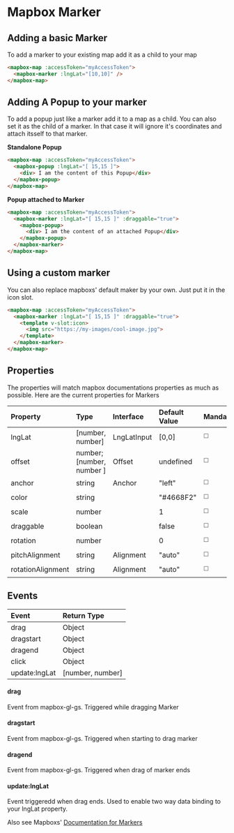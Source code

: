 # Mapbox Marker

## Adding a basic Marker

To add a marker to your existing map add it as a child to your map
```html
<mapbox-map :accessToken="myAccessToken">
  <mapbox-marker :lngLat="[10,10]" />
</mapbox-map>
```

## Adding A Popup to your marker
To add a popup just like a marker add it to a map as a child. You can also set it as the child of a marker. In that case it will ignore it's coordinates and attach itsself to that marker.

**Standalone Popup**
```html
<mapbox-map :accessToken="myAccessToken">
  <mapbox-popup :lngLat="[ 15,15 ]">
    <div> I am the content of this Popup</div>
  </mapbox-popup>
</mapbox-map>
```

**Popup attached to Marker**
```html
<mapbox-map :accessToken="myAccessToken">
  <mapbox-marker :lngLat="[ 15,15 ]" :draggable="true">
    <mapbox-popup>
      <div> I am the content of an attached Popup</div>
    </mapbox-popup>
  </mapbox-marker>
</mapbox-map>
```

## Using a custom marker
You can also replace mapboxs' default maker by your own. Just put it in the icon slot.
```html
<mapbox-map :accessToken="myAccessToken">
  <mapbox-marker :lngLat="[ 15,15 ]" :draggable="true">
    <template v-slot:icon>
      <img src="https://my-images/cool-image.jpg">
    </template>
  </mapbox-marker>
</mapbox-map>
```

## Properties

The properties will match mapbox documentations properties as much as possible. Here are the current properties for Markers

| Property          | Type                      | Interface   | Default Value | Mandatory             | Reactive              |
| :---------------- | :------------------------ | :---------- | :------------ | --------------------- | --------------------- |
| lngLat            | [number, number]          | LngLatInput | [0,0]         | :white_medium_square: | :white_square_button:    |
| offset            | number; [number, number ] | Offset      | undefined     | :white_medium_square: | :white_square_button:    |
| anchor            | string                    | Anchor      | "left"        | :white_medium_square: | :white_medium_square: |
| color             | string                    |             | "#4668F2"     | :white_medium_square: | :white_square_button:    |
| scale             | number                    |             | 1             | :white_medium_square: | :white_square_button:    |
| draggable         | boolean                   |             | false         | :white_medium_square: | :white_square_button:    |
| rotation          | number                    |             | 0             | :white_medium_square: | :white_square_button:    |
| pitchAlignment    | string                    | Alignment   | "auto"        | :white_medium_square: | :white_square_button:    |
| rotationAlignment | string                    | Alignment   | "auto"        | :white_medium_square: | :white_square_button:    |


## Events

| Event         | Return Type      |
| :------------ | :--------------- |
| drag          | Object           |
| dragstart     | Object           |
| dragend       | Object           |
| click         | Object           |
| update:lngLat | [number, number] |

#### drag
Event from mapbox-gl-gs. Triggered while dragging Marker

#### dragstart
Event from mapbox-gl-gs. Triggered when starting to drag marker

#### dragend
Event from mapbox-gl-gs. Triggered when drag of marker ends

#### update:lngLat
Event triggeredd when drag ends. Used to enable two way data binding to your lngLat property.

Also see Mapboxs' [Documentation for Markers](https://docs.mapbox.com/mapbox-gl-js/api/markers/#marker)
